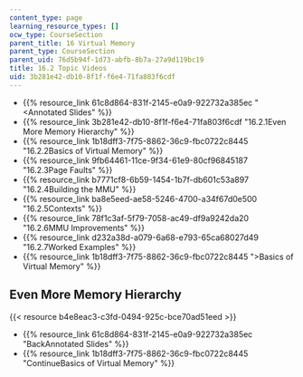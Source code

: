 ```yaml
---
content_type: page
learning_resource_types: []
ocw_type: CourseSection
parent_title: 16 Virtual Memory
parent_type: CourseSection
parent_uid: 76d5b94f-1d73-abfb-8b7a-27a9d119bc19
title: 16.2 Topic Videos
uid: 3b281e42-db10-8f1f-f6e4-71fa803f6cdf
---
```


*   {{% resource_link 61c8d864-831f-2145-e0a9-922732a385ec "\<Annotated Slides" %}}
*   {{% resource_link 3b281e42-db10-8f1f-f6e4-71fa803f6cdf "16.2.1Even More Memory Hierarchy" %}}
*   {{% resource_link 1b18dff3-7f75-8862-36c9-fbc0722c8445 "16.2.2Basics of Virtual Memory" %}}
*   {{% resource_link 9fb64461-11ce-9f34-61e9-80cf96845187 "16.2.3Page Faults" %}}
*   {{% resource_link b7771cf8-6b59-1454-1b7f-db601c53a897 "16.2.4Building the MMU" %}}
*   {{% resource_link ba8e5eed-ae58-5246-4700-a34f67d0e500 "16.2.5Contexts" %}}
*   {{% resource_link 78f1c3af-5f79-7058-ac49-df9a9242da20 "16.2.6MMU Improvements" %}}
*   {{% resource_link d232a38d-a079-6a68-e793-65ca68027d49 "16.2.7Worked Examples" %}}
*   {{% resource_link 1b18dff3-7f75-8862-36c9-fbc0722c8445 "\>Basics of Virtual Memory" %}}

Even More Memory Hierarchy
--------------------------

{{< resource b4e8eac3-c3fd-0494-925c-bce70ad51eed >}}

*   {{% resource_link 61c8d864-831f-2145-e0a9-922732a385ec "BackAnnotated Slides" %}}
*   {{% resource_link 1b18dff3-7f75-8862-36c9-fbc0722c8445 "ContinueBasics of Virtual Memory" %}}